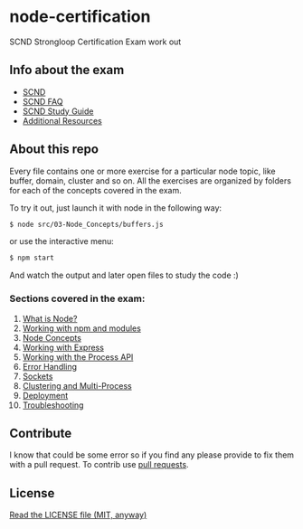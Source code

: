 node-certification
==================

SCND Strongloop Certification Exam work out

## Info about the exam

  - [SCND](http://strongloop.com/node-js/certification)
  - [SCND FAQ](http://strongloop.com/node-js/certification/faq)
  - [SCND Study Guide](http://strongloop.com/node-js/certification/scnd-study-guide)
  - [Additional Resources](https://github.com/rockbot/node-for-beginners)
  
## About this repo

Every file contains one or more exercise for a particular node topic, like buffer, domain, cluster and so on.
All the exercises are organized by folders for each of the concepts covered in the exam.

To try it out, just launch it with node in the following way:

```bash
$ node src/03-Node_Concepts/buffers.js
```

or use the interactive menu:

```bash
$ npm start
```

And watch the output and later open files to study the code :)

### Sections covered in the exam:
  
  1. [What is Node?](./src/01-What_is_Node)  
  2. [Working with npm and modules](./src/02-Working_with_npm_and_modules)
  3. [Node Concepts](./src/03-Node_Concepts)
  4. [Working with Express](./src/04-Working_with_Express)
  5. [Working with the Process API](./src/05-Working_with_the_Process_API)
  6. [Error Handling](./src/06-Error_Handling)
  7. [Sockets](./src/07-Sockets)
  8. [Clustering and Multi-Process](./src/08-Clustering_and_Multi-Process)
  9. [Deployment](./src/09-Deployment)
  10. [Troubleshooting](./src/10-Troubleshooting)

## Contribute
I know that could be some error so if you find any please provide to fix them with a pull request.
To contrib use [pull requests](https://help.github.com/articles/using-pull-requests/).

## License
[Read the LICENSE file (MIT, anyway)](./LICENSE)
